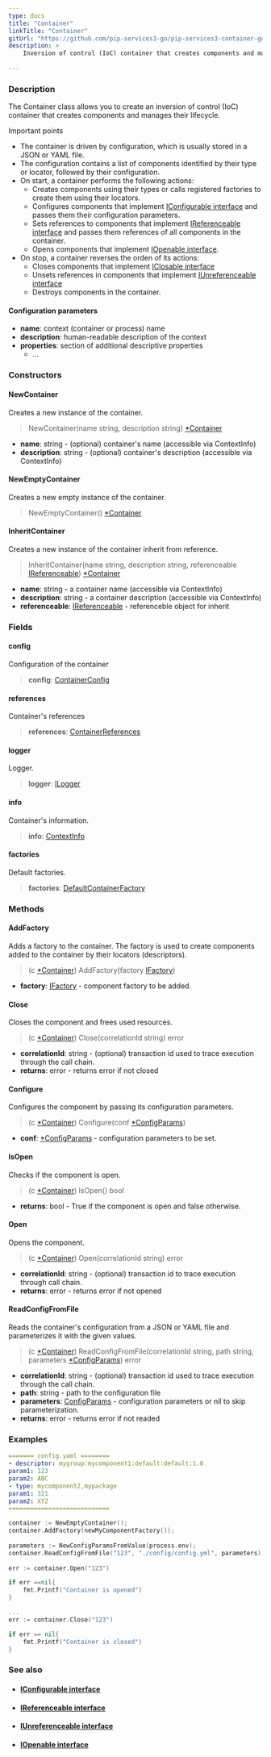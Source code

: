 ```yaml
---
type: docs
title: "Container"
linkTitle: "Container"
gitUrl: "https://github.com/pip-services3-go/pip-services3-container-go"
description: >
    Inversion of control (IoC) container that creates components and manages their lifecycle.
 
---
```


### Description

The Container class allows you to create an inversion of control (IoC) container that creates components and manages their lifecycle.

Important points

- The container is driven by configuration, which is usually stored in a JSON or YAML file.
- The configuration contains a list of components identified by their type or locator, followed by their configuration.
- On start, a container performs the following actions:
    - Creates components using their types or calls registered factories to create them using their locators.
    - Configures components that implement [IConfigurable interface](../../../commons/config/iconfigurable) and passes them their configuration parameters.
    - Sets references to components that implement [IReferenceable interface](../../../commons/refer/ireferenceable) and passes them references of all components in the container.
    - Opens components that implement [IOpenable interface](../../../commons/run/iopenable).
- On stop, a container reverses the orden of its actions:
    - Closes components that implement [IClosable interface](../../../commons/run/iclosable)
    - Unsets references in components that implement [IUnreferenceable interface](../../../commons/refer/iunreferenceable)
    - Destroys components in the container.

#### Configuration parameters

- **name**: context (container or process) name
- **description**: human-readable description of the context
- **properties**: section of additional descriptive properties
    - ...



### Constructors

#### NewContainer
Creates a new instance of the container.  

> NewContainer(name string, description string) [*Container]()

- **name**: string - (optional) container's name (accessible via ContextInfo)
- **description**: string - (optional) container's description (accessible via ContextInfo)

#### NewEmptyContainer 
Creates a new empty instance of the container.

> NewEmptyContainer() [*Container]()

#### InheritContainer
Creates a new instance of the container inherit from reference.

> InheritContainer(name string, description string, referenceable [IReferenceable](../refer/ireferenceable)) [*Container]()

- **name**: string - a container name (accessible via ContextInfo)
- **description**: string - a container description (accessible via ContextInfo)
- **referenceable**: [IReferenceable](../refer/ireferenceable) - referenceble object for inherit

### Fields

<span class="hide-title-link">

#### config
Configuration of the container
> **config**: [ContainerConfig](../../config/container_config)

#### references
Container's references
> **references**: [ContainerReferences](../../refer/container_references)

#### logger
Logger.
> **logger**: [ILogger](../../../components/log/ilogger)

#### info
Container's information.
> **info**: [ContextInfo](../../../components/info/context_info)

#### factories
Default factories.
> **factories**: [DefaultContainerFactory](../../build/default_container_factory)

</span>

### Methods

#### AddFactory
Adds a factory to the container. The factory is used to create components          
added to the container by their locators (descriptors).

> (c [*Container]()) AddFactory(factory [IFactory](../../../components/build/ifactory))

- **factory**: [IFactory](../../../components/build/ifactory) - component factory to be added.

#### Close
Closes the component and frees used resources.

> (c [*Container]()) Close(correlationId string) error

- **correlationId**: string - (optional) transaction id used to trace execution through the call chain.
- **returns**: error - returns error if not closed


#### Configure
Configures the component by passing its configuration parameters.

> (c [*Container]()) Configure(conf [*ConfigParams](../../../commons/config/config_params))

- **conf**: [*ConfigParams](../../../commons/config/config_params) - configuration parameters to be set.


#### IsOpen
Checks if the component is open.

> (c [*Container]()) IsOpen() bool

- **returns**: bool - True if the component is open and false otherwise.


#### Open
Opens the component.

> (c [*Container]()) Open(correlationId string) error

- **correlationId**: string - (optional) transaction id to trace execution through call chain.
- **returns**: error - returns error if not opened


#### ReadConfigFromFile
Reads the container's configuration from a JSON or YAML file and parameterizes it with the given values.

> (c [*Container]()) ReadConfigFromFile(correlationId string, path string, parameters [*ConfigParams](../../../commons/config/config_params)) error

- **correlationId**: string - (optional) transaction id used to trace execution through the call chain.
- **path**: string - path to the configuration file
- **parameters**: [ConfigParams](../../../commons/config/config_params) - configuration parameters or nil to skip parameterization.
- **returns**: error - returns error if not readed


### Examples

```yaml
======= config.yaml ========
- descriptor: mygroup:mycomponent1:default:default:1.0
param1: 123
param2: ABC
- type: mycomponent2,mypackage
param1: 321
param2: XYZ
============================
```

```go
container := NewEmptyContainer();
container.AddFactory(newMyComponentFactory());
  
parameters := NewConfigParamsFromValue(process.env);
container.ReadConfigFromFile("123", "./config/config.yml", parameters);
  
err := container.Open("123")

if err ==nil{
    fmt.Printf("Container is opened")
}

...
err := container.Close("123")

if err == nil{
    fmt.Printf("Container is closed")
}

```

### See also
- #### [IConfigurable interface](../../../commons/config/iconfigurable)
- #### [IReferenceable interface](../../../commons/refer/ireferenceable)
- #### [IUnreferenceable interface](../../../commons/refer/iunreferenceable)
- #### [IOpenable interface](../../../commons/run/iopenable)

